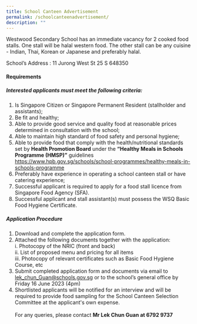 ```yaml
---
title: School Canteen Advertisement
permalink: /schoolcanteenadvertisement/
description: ""
---
```

Westwood Secondary School has an immediate vacancy for 2 cooked food stalls. One stall will be halal western food. The other stall can be any cuisine - Indian, Thai, Korean or Japanese and preferably halal.

School’s Address : 11 Jurong West St 25 S 648350

#### Requirements

##### Interested applicants must meet the following criteria:

1. Is Singapore Citizen or Singapore Permanent Resident (stallholder and assistants);
2. Be fit and healthy;
3. Able to provide good service and quality food at reasonable prices determined in consultation with the school;
4. Able to maintain high standard of food safety and personal hygiene;
5. Able to provide food that comply with the health/nutritional standards set by <b>Health Promotion Board</b> under the <b>“Healthy Meals in Schools Programme (HMSP)”</b> guidelines https://www.hpb.gov.sg/schools/school-programmes/healthy-meals-in-schools-programme
6. Preferably have experience in operating a school canteen stall or have catering experience;
7. Successful applicant is required to apply for a food stall licence from Singapore Food Agency (SFA).
8. Successful applicant and stall assistant(s) must possess the WSQ Basic Food Hygiene Certificate. 

##### Application Procedure
1. Download and complete the application form. 
2. Attached the following documents together with the application:<br>
 i. Photocopy of the NRIC (front and back)<br>
ii. List of proposed menu and pricing for all items<br>
iii. Photocopy of relevant certificates such as Basic Food Hygiene Course, etc<br>
3. Submit completed application form and documents via email to lek_chun_Guan@schools.gov.sg or to the school’s general office by Friday 16 June 2023 (4pm)
4. Shortlisted applicants will be notified for an interview and will be required to provide food sampling for the School Canteen Selection Committee at the applicant's own expense. 
<br><br>For any queries, please contact <b>Mr Lek Chun Guan at 6792 9737</b>